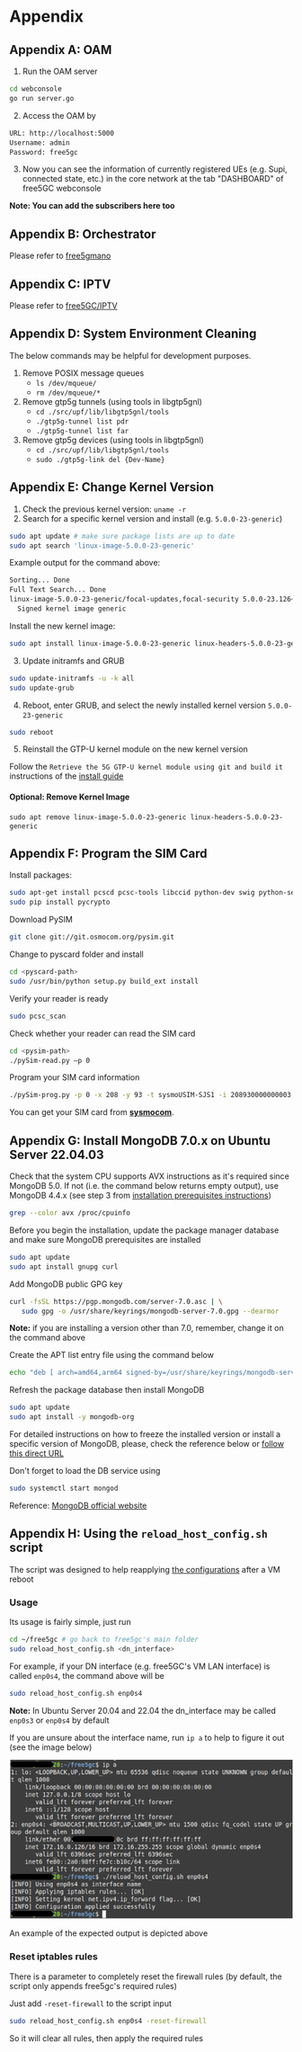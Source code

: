 <!-- Google tag (gtag.js) --> <script async src="https://www.googletagmanager.com/gtag/js?id=G-JETJ7TJ805"></script> <script> window.dataLayer = window.dataLayer || []; function gtag(){dataLayer.push(arguments);} gtag('js', new Date()); gtag('config', 'G-JETJ7TJ805'); </script>

# Appendix
## Appendix A: OAM 
1. Run the OAM server
```bash
cd webconsole
go run server.go
```
2. Access the OAM by
```bash
URL: http://localhost:5000
Username: admin
Password: free5gc
```
3. Now you can see the information of currently registered UEs (e.g. Supi, connected state, etc.) in the core network at the tab "DASHBOARD" of free5GC webconsole

**Note: You can add the subscribers here too**

## Appendix B: Orchestrator
Please refer to [free5gmano](https://github.com/free5gmano)

## Appendix C: IPTV
Please refer to [free5GC/IPTV](https://github.com/free5gc/IPTV)

## Appendix D: System Environment Cleaning
The below commands may be helpful for development purposes.

1. Remove POSIX message queues
    - ```ls /dev/mqueue/```
    - ```rm /dev/mqueue/*```
2. Remove gtp5g tunnels (using tools in libgtp5gnl)
    - ```cd ./src/upf/lib/libgtp5gnl/tools```
    - ```./gtp5g-tunnel list pdr```
    - ```./gtp5g-tunnel list far```
3. Remove gtp5g devices (using tools in libgtp5gnl)
    - ```cd ./src/upf/lib/libgtp5gnl/tools```
    - ```sudo ./gtp5g-link del {Dev-Name}```

## Appendix E: Change Kernel Version
1. Check the previous kernel version: `uname -r`
2. Search for a specific kernel version and install (e.g. `5.0.0-23-generic`)
```bash
sudo apt update # make sure package lists are up to date
sudo apt search 'linux-image-5.0.0-23-generic'
```
Example output for the command above:
```bash
Sorting... Done
Full Text Search... Done
linux-image-5.0.0-23-generic/focal-updates,focal-security 5.0.0-23.126~20.04.1 amd64
  Signed kernel image generic
```
Install the new kernel image:
```bash
sudo apt install linux-image-5.0.0-23-generic linux-headers-5.0.0-23-generic
```
3. Update initramfs and GRUB
```bash
sudo update-initramfs -u -k all
sudo update-grub
```
4. Reboot, enter GRUB, and select the newly installed kernel version `5.0.0-23-generic`
```bash
sudo reboot
```
5. Reinstall the GTP-U kernel module on the new kernel version

Follow the `Retrieve the 5G GTP-U kernel module using git and build it` instructions of the [install guide](./3-install-free5gc.md#c-install-user-plane-function-upf)
#### Optional: Remove Kernel Image
```
sudo apt remove linux-image-5.0.0-23-generic linux-headers-5.0.0-23-generic
```

## Appendix F: Program the SIM Card
Install packages:
```bash
sudo apt-get install pcscd pcsc-tools libccid python-dev swig python-setuptools python-pip libpcsclite-dev
sudo pip install pycrypto
```

Download PySIM
```bash
git clone git://git.osmocom.org/pysim.git
```

Change to pyscard folder and install
```bash
cd <pyscard-path>
sudo /usr/bin/python setup.py build_ext install
```

Verify your reader is ready

```bash
sudo pcsc_scan
```

Check whether your reader can read the SIM card
```bash
cd <pysim-path>
./pySim-read.py –p 0
```

Program your SIM card information
```bash
./pySim-prog.py -p 0 -x 208 -y 93 -t sysmoUSIM-SJS1 -i 208930000000003 --op=8e27b6af0e692e750f32667a3b14605d -k 8baf473f2f8fd09487cccbd7097c6862 -s 8988211000000088313 -a 23605945
```

You can get your SIM card from [**sysmocom**](https://shop.sysmocom.de/SIM/).

## Appendix G: Install MongoDB 7.0.x on Ubuntu Server 22.04.03

Check that the system CPU supports AVX instructions as it's required since MongoDB 5.0. If not (i.e. the command below returns empty output), use MongoDB 4.4.x (see step 3 from [installation prerequisites instructions](https://free5gc.org/guide/3-install-free5gc/#a-prerequisites))

```bash
grep --color avx /proc/cpuinfo
```

Before you begin the installation, update the package manager database and make sure MongoDB prerequisites are installed
```bash
sudo apt update
sudo apt install gnupg curl
```
Add MongoDB public GPG key
```bash
curl -fsSL https://pgp.mongodb.com/server-7.0.asc | \
   sudo gpg -o /usr/share/keyrings/mongodb-server-7.0.gpg --dearmor
```
**Note:** if you are installing a version other than 7.0, remember, change it on the command above

Create the APT list entry file using the command below
```bash
echo "deb [ arch=amd64,arm64 signed-by=/usr/share/keyrings/mongodb-server-7.0.gpg ] https://repo.mongodb.org/apt/ubuntu jammy/mongodb-org/7.0 multiverse" | sudo tee /etc/apt/sources.list.d/mongodb-org-7.0.list
```

Refresh the package database then install MongoDB

```bash
sudo apt update
sudo apt install -y mongodb-org
```

For detailed instructions on how to freeze the installed version or install a specific version of MongoDB, please, check the reference below or [follow this direct URL](https://www.mongodb.com/docs/manual/tutorial/install-mongodb-on-ubuntu/#install-the-mongodb-packages)

Don't forget to load the DB service using

```bash
sudo systemctl start mongod
```

Reference: [MongoDB official website](https://www.mongodb.com/docs/manual/tutorial/install-mongodb-on-ubuntu/)

## Appendix H: Using the `reload_host_config.sh` script

The script was designed to help reapplying [the configurations](./5-install-ueransim.md#7-testing-ueransim-against-free5gc) after a VM reboot

### Usage

Its usage is fairly simple, just run

```bash
cd ~/free5gc # go back to free5gc's main folder
sudo reload_host_config.sh <dn_interface>
```

For example, if your DN interface (e.g. free5GC's VM LAN interface) is called `enp0s4`, the command above will be

```bash
sudo reload_host_config.sh enp0s4
```

**Note:** In Ubuntu Server 20.04 and 22.04 the dn_interface may be called `enp0s3` or `enp0s4` by default

If you are unsure about the interface name, run `ip a` to help to figure it out (see the image below)

![](./images/A-reload-config-script-example.png)

An example of the expected output is depicted above

### Reset iptables rules

There is a parameter to completely reset the firewall rules (by default, the script only appends free5gc's required rules)

Just add `-reset-firewall` to the script input

```bash
sudo reload_host_config.sh enp0s4 -reset-firewall
```

So it will clear all rules, then apply the required rules
